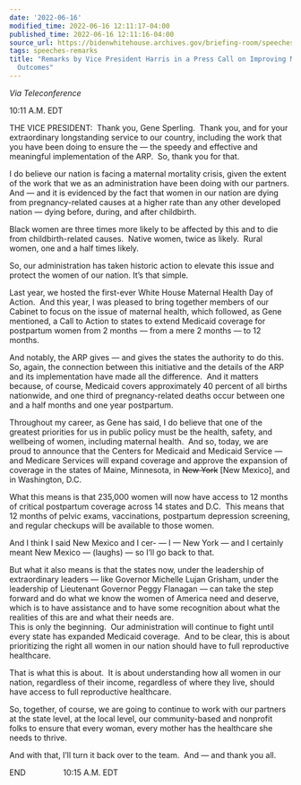 ```yaml
---
date: '2022-06-16'
modified_time: 2022-06-16 12:11:17-04:00
published_time: 2022-06-16 12:11:16-04:00
source_url: https://bidenwhitehouse.archives.gov/briefing-room/speeches-remarks/2022/06/16/remarks-by-vice-president-harris-in-a-press-call-on-improving-maternal-health-outcomes/
tags: speeches-remarks
title: "Remarks by Vice President Harris in a Press Call on Improving Maternal Health\_\
  Outcomes"
---
```

 
*Via Teleconference*

10:11 A.M. EDT  
  
THE VICE PRESIDENT:  Thank you, Gene Sperling.  Thank you, and for your
extraordinary longstanding service to our country, including the work
that you have been doing to ensure the — the speedy and effective and
meaningful implementation of the ARP.  So, thank you for that.

I do believe our nation is facing a maternal mortality crisis, given the
extent of the work that we as an administration have been doing with our
partners.  And — and it is evidenced by the fact that women in our
nation are dying from pregnancy-related causes at a higher rate than any
other developed nation — dying before, during, and after childbirth.

Black women are three times more likely to be affected by this and to
die from childbirth-related causes.  Native women, twice as likely. 
Rural women, one and a half times likely.

So, our administration has taken historic action to elevate this issue
and protect the women of our nation. It’s that simple.

Last year, we hosted the first-ever White House Maternal Health Day of
Action.  And this year, I was pleased to bring together members of our
Cabinet to focus on the issue of maternal health, which followed, as
Gene mentioned, a Call to Action to states to extend Medicaid coverage
for postpartum women from 2 months — from a mere 2 months — to 12
months. 

And notably, the ARP gives — and gives the states the authority to do
this.  So, again, the connection between this initiative and the details
of the ARP and its implementation have made all the difference.  And it
matters because, of course, Medicaid covers approximately 40 percent of
all births nationwide, and one third of pregnancy-related deaths occur
between one and a half months and one year postpartum.

Throughout my career, as Gene has said, I do believe that one of the
greatest priorities for us in public policy must be the health, safety,
and wellbeing of women, including maternal health.  And so, today, we
are proud to announce that the Centers for Medicaid and Medicaid Service
— and Medicare Services will expand coverage and approve the expansion
of coverage in the states of Maine, Minnesota, in <s>New York</s> \[New
Mexico\], and in Washington, D.C.

What this means is that 235,000 women will now have access to 12 months
of critical postpartum coverage across 14 states and D.C.  This means
that 12 months of pelvic exams, vaccinations, postpartum depression
screening, and regular checkups will be available to those women.

And I think I said New Mexico and I cer- — I — New York — and I
certainly meant New Mexico — (laughs) — so I’ll go back to that.   
  
But what it also means is that the states now, under the leadership of
extraordinary leaders — like Governor Michelle Lujan Grisham, under the
leadership of Lieutenant Governor Peggy Flanagan — can take the step
forward and do what we know the women of America need and deserve, which
is to have assistance and to have some recognition about what the
realities of this are and what their needs are.  
This is only the beginning.  Our administration will continue to fight
until every state has expanded Medicaid coverage.  And to be clear, this
is about prioritizing the right all women in our nation should have to
full reproductive healthcare.

That is what this is about.  It is about understanding how all women in
our nation, regardless of their income, regardless of where they live,
should have access to full reproductive healthcare.

So, together, of course, we are going to continue to work with our
partners at the state level, at the local level, our community-based and
nonprofit folks to ensure that every woman, every mother has the
healthcare she needs to thrive.

And with that, I’ll turn it back over to the team.  And — and thank you
all.  
  
END                 10:15 A.M. EDT      
